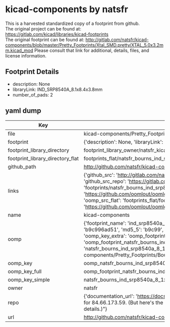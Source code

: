# kicad-components by natsfr  
This is a harvested standardized copy of a footprint from github.  
The original project can be found at:  
https://gitlab.com/kicad/libraries/kicad-footprints  
The original footprint can be found at:
http://gitlab.com/natsfr/kicad-components/blob/master/Pretty_Footprints/Xtal_SMD.pretty/XTAL_5.0x3.2mm.kicad_mod
Please consult that link for additional, details, files, and license information.  
## Footprint Details
* description: None  
* libraryLink: IND_SRP8540A_8.1x8.4x3.8mm  
* number_of_pads: 2  
## yaml dump  
| Key | Value |  
| --- | --- |  
| file | kicad-components/Pretty_Footprints/Bourns.pretty/IND_SRP8540A_8.1x8.4x3.8mm.kicad_mod |  
| footprint | {'description': None, 'libraryLink': 'IND_SRP8540A_8.1x8.4x3.8mm', 'number_of_pads': 2} |  
| footprint_library_directory | footprint_library_owner/natsfr_kicad-components |  
| footprint_library_directory_flat | footprints_flat/natsfr_bourns_ind_srp8540a_8_1x8_4x3_8mm/working |  
| github_path | http://github.com/natsfr/kicad-components/blob/master/Pretty_Footprints/Bourns.pretty/IND_SRP8540A_8.1x8.4x3.8mm.kicad_mod |  
| links | {'github_src': 'http://gitlab.com/natsfr/kicad-components/blob/master/Pretty_Footprints/Xtal_SMD.pretty/XTAL_5.0x3.2mm.kicad_mod', 'github_src_repo': 'https://gitlab.com/kicad/libraries/kicad-footprints', 'oomp_bot': 'footprints/natsfr_bourns_ind_srp8540a_8_1x8_4x3_8mm/working', 'oomp_bot_github': 'https://github.com/oomlout/oomlout_oomp_footprint_bot/tree/main/footprints/natsfr_bourns_ind_srp8540a_8_1x8_4x3_8mm/working', 'oomp_src_flat': 'footprints_flat/footprints_flat/natsfr_bourns_ind_srp8540a_8_1x8_4x3_8mm/working', 'oomp_src_flat_github': 'https://github.com/oomlout/oomlout_oomp_footprint_src/tree/main/footprints_flat/natsfr_bourns_ind_srp8540a_8_1x8_4x3_8mm/working'} |  
| name | kicad-components |  
| oomp | {'footprint_name': 'ind_srp8540a_8_1x8_4x3_8mm', 'library_name': 'bourns', 'md5': 'b9c996ad511fcf731ee4a9e9dc39dda1', 'md5_10': 'b9c996ad51', 'md5_5': 'b9c99', 'md5_6': 'b9c996', 'oomp_key': 'oomp_natsfr_bourns_ind_srp8540a_8_1x8_4x3_8mm', 'oomp_key_extra': 'oomp_footprint_natsfr_bourns_ind_srp8540a_8_1x8_4x3_8mm', 'oomp_key_full': 'oomp_footprint_natsfr_bourns_ind_srp8540a_8_1x8_4x3_8mm_b9c996', 'oomp_key_simple': 'natsfr_bourns_ind_srp8540a_8_1x8_4x3_8mm', 'original_filename': 'kicad-components/Pretty_Footprints/Bourns.pretty/IND_SRP8540A_8.1x8.4x3.8mm.kicad_mod', 'owner_name': 'natsfr'} |  
| oomp_key | oomp_natsfr_bourns_ind_srp8540a_8_1x8_4x3_8mm |  
| oomp_key_full | oomp_footprint_natsfr_bourns_ind_srp8540a_8_1x8_4x3_8mm |  
| oomp_key_simple | natsfr_bourns_ind_srp8540a_8_1x8_4x3_8mm |  
| owner | natsfr |  
| repo | {'documentation_url': 'https://docs.github.com/rest/overview/resources-in-the-rest-api#rate-limiting', 'message': "API rate limit exceeded for 84.66.173.59. (But here's the good news: Authenticated requests get a higher rate limit. Check out the documentation for more details.)"} |  
| url | http://github.com/natsfr/kicad-components |  

